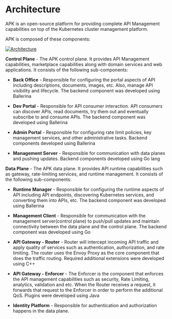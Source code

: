 # Architecture

APK is an open-source platform for providing complete API Management capabilities on top of the Kubernetes cluster management platform.

APK is composed of these components:

[![Architecture]({{base_path}}/assets/img/architecture.png)]({{base_path}}/assets/img/architecture.png)

**Control Plane** - The APK control plane. It provides API Management capabilities, marketplace capabilities along with domain services and web applications. It consists of the following sub-components:

- **Back Office** - Responsible for configuring the portal aspects of API including descriptions, documents, images, etc. Also, manage API visibility and lifecycle. The backend component was developed using Ballerina

- **Dev Portal** - Responsible for API consumer interaction. API consumers can discover APIs, read documents, try them out and eventually subscribe to and consume APIs. The backend component was developed using Ballerina   

- **Admin Portal** - Responsible for configuring rate limit policies, key management services, and other administrative tasks. Backend components developed using Ballerina   

- **Management Server** - Responsible for communication with data planes and pushing updates. Backend components developed using Go lang

**Data Plane** - The APK data plane. It provides API runtime capabilities such as gateway, rate-limiting services, and runtime management. It consists of the following sub-components:   

- **Runtime Manager** - Responsible for configuring the runtime aspects of API including API endpoints, discovering Kubernetes services, and converting them into APIs, etc. The backend component was developed using Ballerina   

- **Management Client** - Responsible for communication with the management server(control plane) to push/pull updates and maintain connectivity between the data plane and the control plane. The backend component was developed using Go   

- **API Gateway - Router** - Router will intercept incoming API traffic and apply quality of services such as authentication, authorization, and rate limiting. The router uses the Envoy Proxy as the core component that does the traffic routing. Required additional extensions were developed using C++

- **API Gateway - Enforcer** - The Enforcer is the component that enforces the API management capabilities such as security, Rate Limiting, analytics, validation and etc. When the Router receives a request, it forwards that request to the Enforcer in order to perform the additional QoS. Plugins were developed using Java   

- **Identity Platform** - Responsible for authentication and authorization happens in the data plane.
